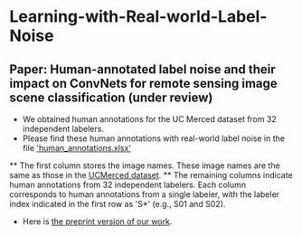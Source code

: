 # Learning-with-Real-world-Label-Noise
## Paper: Human-annotated label noise and their impact on ConvNets for remote sensing image scene classification (under review)

* We obtained human annotations for the UC Merced dataset from 32 independent labelers. 
* Please find these human annotations with real-world label noise in the file ['human_annotations.xlsx'](https://github.com/LK-Peng/Learning-with-Real-world-Label-Noise/blob/main/human_annotations.xlsx)

** The first column stores the image names. These image names are the same as those in the [UCMerced dataset](http://weegee.vision.ucmerced.edu/datasets/landuse.html).
** The remaining columns indicate human annotations from 32 independent labelers. Each column corresponds to human annotations from a single labeler, with the labeler index indicated in the first row as 'S*' (e.g., S01 and S02).

* Here is [the preprint version of our work](https://arxiv.org/abs/2305.12106).
